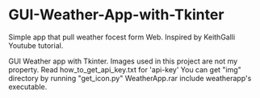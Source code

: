 # GUI-Weather-App-with-Tkinter
Simple app that pull weather focest form Web.
Inspired by KeithGalli Youtube tutorial.

GUI Weather app with Tkinter.
Images used in this project are not my property.
Read how_to_get_api_key.txt for 'api-key'
You can get "img" directory by running "get_icon.py"
WeatherApp.rar include weatherapp's executable.

